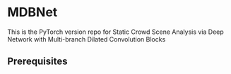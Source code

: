 # MDBNet
This is the PyTorch version repo for Static Crowd Scene Analysis via Deep Network with Multi-branch Dilated Convolution Blocks

<h2>Prerequisites</h2>

